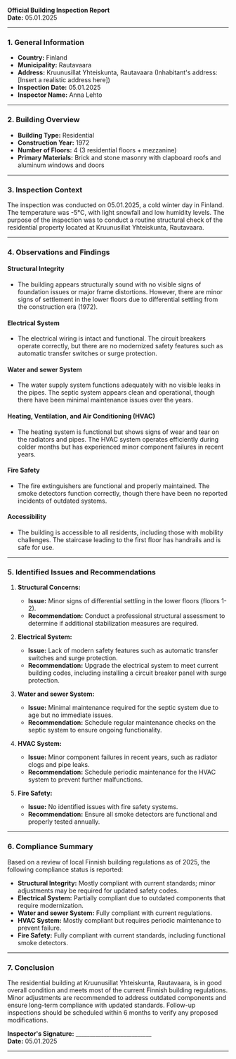 

**Official Building Inspection Report**  
**Date:** 05.01.2025  

---

### **1. General Information**

- **Country:** Finland  
- **Municipality:** Rautavaara  
- **Address:** Kruunusillat Yhteiskunta, Rautavaara (Inhabitant's address: [Insert a realistic address here])  
- **Inspection Date:** 05.01.2025  
- **Inspector Name:** Anna Lehto  

---

### **2. Building Overview**

- **Building Type:** Residential  
- **Construction Year:** 1972  
- **Number of Floors:** 4 (3 residential floors + mezzanine)  
- **Primary Materials:** Brick and stone masonry with clapboard roofs and aluminum windows and doors  

---

### **3. Inspection Context**

The inspection was conducted on 05.01.2025, a cold winter day in Finland. The temperature was -5°C, with light snowfall and low humidity levels. The purpose of the inspection was to conduct a routine structural check of the residential property located at Kruunusillat Yhteiskunta, Rautavaara.

---

### **4. Observations and Findings**

#### **Structural Integrity**  
- The building appears structurally sound with no visible signs of foundation issues or major frame distortions. However, there are minor signs of settlement in the lower floors due to differential settling from the construction era (1972).  

#### **Electrical System**  
- The electrical wiring is intact and functional. The circuit breakers operate correctly, but there are no modernized safety features such as automatic transfer switches or surge protection.  

#### **Water and sewer System**  
- The water supply system functions adequately with no visible leaks in the pipes. The septic system appears clean and operational, though there have been minimal maintenance issues over the years.  

#### **Heating, Ventilation, and Air Conditioning (HVAC)**  
- The heating system is functional but shows signs of wear and tear on the radiators and pipes. The HVAC system operates efficiently during colder months but has experienced minor component failures in recent years.  

#### **Fire Safety**  
- The fire extinguishers are functional and properly maintained. The smoke detectors function correctly, though there have been no reported incidents of outdated systems.  

#### **Accessibility**  
- The building is accessible to all residents, including those with mobility challenges. The staircase leading to the first floor has handrails and is safe for use.  

---

### **5. Identified Issues and Recommendations**

1. **Structural Concerns:**  
   - **Issue:** Minor signs of differential settling in the lower floors (floors 1-2).  
   - **Recommendation:** Conduct a professional structural assessment to determine if additional stabilization measures are required.  

2. **Electrical System:**  
   - **Issue:** Lack of modern safety features such as automatic transfer switches and surge protection.  
   - **Recommendation:** Upgrade the electrical system to meet current building codes, including installing a circuit breaker panel with surge protection.  

3. **Water and sewer System:**  
   - **Issue:** Minimal maintenance required for the septic system due to age but no immediate issues.  
   - **Recommendation:** Schedule regular maintenance checks on the septic system to ensure ongoing functionality.  

4. **HVAC System:**  
   - **Issue:** Minor component failures in recent years, such as radiator clogs and pipe leaks.  
   - **Recommendation:** Schedule periodic maintenance for the HVAC system to prevent further malfunctions.  

5. **Fire Safety:**  
   - **Issue:** No identified issues with fire safety systems.  
   - **Recommendation:** Ensure all smoke detectors are functional and properly tested annually.  

---

### **6. Compliance Summary**

Based on a review of local Finnish building regulations as of 2025, the following compliance status is reported:  

- **Structural Integrity:** Mostly compliant with current standards; minor adjustments may be required for updated safety codes.  
- **Electrical System:** Partially compliant due to outdated components that require modernization.  
- **Water and sewer System:** Fully compliant with current regulations.  
- **HVAC System:** Mostly compliant but requires periodic maintenance to prevent failure.  
- **Fire Safety:** Fully compliant with current standards, including functional smoke detectors.  

---

### **7. Conclusion**

The residential building at Kruunusillat Yhteiskunta, Rautavaara, is in good overall condition and meets most of the current Finnish building regulations. Minor adjustments are recommended to address outdated components and ensure long-term compliance with updated standards. Follow-up inspections should be scheduled within 6 months to verify any proposed modifications.

**Inspector's Signature:** ___________________________  
**Date:** 05.01.2025  

---
